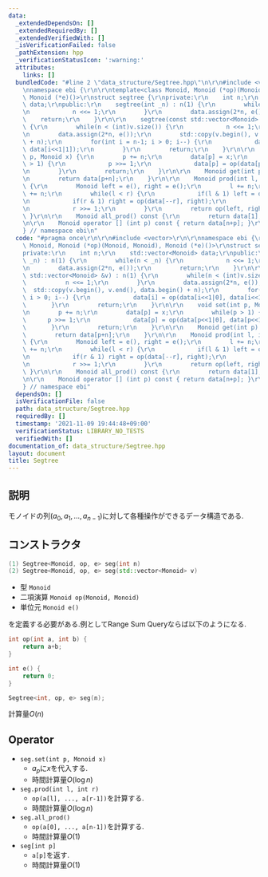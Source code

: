 ```yaml
---
data:
  _extendedDependsOn: []
  _extendedRequiredBy: []
  _extendedVerifiedWith: []
  _isVerificationFailed: false
  _pathExtension: hpp
  _verificationStatusIcon: ':warning:'
  attributes:
    links: []
  bundledCode: "#line 2 \"data_structure/Segtree.hpp\"\n\r\n#include <vector>\r\n\r\
    \nnamespace ebi {\r\n\r\ntemplate<class Monoid, Monoid (*op)(Monoid, Monoid),\
    \ Monoid (*e)()>\r\nstruct segtree {\r\nprivate:\r\n    int n;\r\n    std::vector<Monoid>\
    \ data;\r\npublic:\r\n    segtree(int _n) : n(1) {\r\n        while(n < _n) {\r\
    \n            n <<= 1;\r\n        }\r\n        data.assign(2*n, e());\r\n    \
    \    return;\r\n    }\r\n\r\n    segtree(const std::vector<Monoid> &v) : n(1)\
    \ {\r\n        while(n < (int)v.size()) {\r\n            n <<= 1;\r\n        }\r\
    \n        data.assign(2*n, e());\r\n        std::copy(v.begin(), v.end(), data.begin()\
    \ + n);\r\n        for(int i = n-1; i > 0; i--) {\r\n            data[i] = op(data[i<<1|0],\
    \ data[i<<1|1]);\r\n        }\r\n        return;\r\n    }\r\n\r\n    void set(int\
    \ p, Monoid x) {\r\n        p += n;\r\n        data[p] = x;\r\n        while(p\
    \ > 1) {\r\n            p >>= 1;\r\n            data[p] = op(data[p<<1|0], data[p<<1|1]);\r\
    \n        }\r\n        return;\r\n    }\r\n\r\n    Monoid get(int p) const {\r\
    \n        return data[p+n];\r\n    }\r\n\r\n    Monoid prod(int l, int r) const\
    \ {\r\n        Monoid left = e(), right = e();\r\n        l += n;\r\n        r\
    \ += n;\r\n        while(l < r) {\r\n            if(l & 1) left = op(left, data[l++]);\r\
    \n            if(r & 1) right = op(data[--r], right);\r\n            l >>= 1;\r\
    \n            r >>= 1;\r\n        }\r\n        return op(left, right);\r\n   \
    \ }\r\n\r\n    Monoid all_prod() const {\r\n        return data[1];\r\n    }\r\
    \n\r\n    Monoid operator [] (int p) const { return data[n+p]; }\r\n};\r\n\r\n\
    } // namespace ebi\n"
  code: "#pragma once\r\n\r\n#include <vector>\r\n\r\nnamespace ebi {\r\n\r\ntemplate<class\
    \ Monoid, Monoid (*op)(Monoid, Monoid), Monoid (*e)()>\r\nstruct segtree {\r\n\
    private:\r\n    int n;\r\n    std::vector<Monoid> data;\r\npublic:\r\n    segtree(int\
    \ _n) : n(1) {\r\n        while(n < _n) {\r\n            n <<= 1;\r\n        }\r\
    \n        data.assign(2*n, e());\r\n        return;\r\n    }\r\n\r\n    segtree(const\
    \ std::vector<Monoid> &v) : n(1) {\r\n        while(n < (int)v.size()) {\r\n \
    \           n <<= 1;\r\n        }\r\n        data.assign(2*n, e());\r\n      \
    \  std::copy(v.begin(), v.end(), data.begin() + n);\r\n        for(int i = n-1;\
    \ i > 0; i--) {\r\n            data[i] = op(data[i<<1|0], data[i<<1|1]);\r\n \
    \       }\r\n        return;\r\n    }\r\n\r\n    void set(int p, Monoid x) {\r\
    \n        p += n;\r\n        data[p] = x;\r\n        while(p > 1) {\r\n      \
    \      p >>= 1;\r\n            data[p] = op(data[p<<1|0], data[p<<1|1]);\r\n \
    \       }\r\n        return;\r\n    }\r\n\r\n    Monoid get(int p) const {\r\n\
    \        return data[p+n];\r\n    }\r\n\r\n    Monoid prod(int l, int r) const\
    \ {\r\n        Monoid left = e(), right = e();\r\n        l += n;\r\n        r\
    \ += n;\r\n        while(l < r) {\r\n            if(l & 1) left = op(left, data[l++]);\r\
    \n            if(r & 1) right = op(data[--r], right);\r\n            l >>= 1;\r\
    \n            r >>= 1;\r\n        }\r\n        return op(left, right);\r\n   \
    \ }\r\n\r\n    Monoid all_prod() const {\r\n        return data[1];\r\n    }\r\
    \n\r\n    Monoid operator [] (int p) const { return data[n+p]; }\r\n};\r\n\r\n\
    } // namespace ebi"
  dependsOn: []
  isVerificationFile: false
  path: data_structure/Segtree.hpp
  requiredBy: []
  timestamp: '2021-11-09 19:44:48+09:00'
  verificationStatus: LIBRARY_NO_TESTS
  verifiedWith: []
documentation_of: data_structure/Segtree.hpp
layout: document
title: Segtree
---
```


## 説明

モノイドの列$(a_0,a_1,\dots,a_{n-1})$に対して各種操作ができるデータ構造である.

## コンストラクタ

```cpp
(1) Segtree<Monoid, op, e> seg(int n)
(2) Segtree<Monoid, op, e> seg(std::vector<Monoid> v)
```
-   型 ```Monoid```
-   二項演算 ```Monoid op(Monoid, Monoid)```
-   単位元 ```Monoid e()```

を定義する必要がある.例としてRange Sum Queryならば以下のようになる.

```cpp
int op(int a, int b) { 
    return a+b; 
}

int e() { 
    return 0; 
}

Segtree<int, op, e> seg(n);
```

計算量$O(n)$

## Operator
-   ```seg.set(int p, Monoid x)```
    -   $a_p$に$x$を代入する.
    -   時間計算量$O(\log n)$
-   ```seg.prod(int l, int r)```
    -   ```op(a[l], ..., a[r-1])```を計算する.
    -   時間計算量$O(\log n)$
-   ```seg.all_prod()```
    -   ```op(a[0], ..., a[n-1])```を計算する.
    -   時間計算量$O(1)$
-   ```seg[int p]```
    -   ```a[p]```を返す.
    -   時間計算量$O(1)$